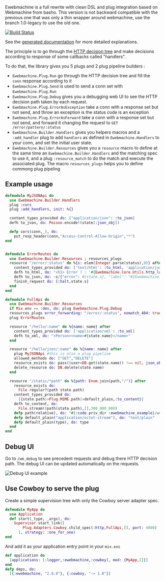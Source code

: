 Ewebmachine is a full rewrite with clean DSL and plug integration
based on Webmachine from basho. This version is not backward compatible with
the previous one that was only a thin wrapper around webmachine, use the branch
1.0-legacy to use the old one.

[![Build Status](https://travis-ci.org/kbrw/ewebmachine.svg?branch=master)](https://travis-ci.org/kbrw/ewebmachine)

See the [generated documentation](http://hexdocs.pm/ewebmachine) for more detailed explanations.

The principle is to go through the [HTTP decision tree](https://raw.githubusercontent.com/kbrw/ewebmachine/master/doc/http_diagram.png)
and make decisions according to response of some callbacks called "handlers".

To do that, the library gives you 5 plugs and 2 plug pipeline builders :

- `Ewebmachine.Plug.Run` go through the HTTP decision tree and fill
  the `conn` response according to it
- `Ewebmachine.Plug.Send` is used to send a conn set with `Ewebmachine.Plug.Run`
- `Ewebmachine.Plug.Debug` gives you a debugging web UI to see the
  HTTP decision path taken by each request.
- `Ewebmachine.Plug.ErrorAsException` take a conn with a response set but not
  send, and throw an exception is the status code is an exception
- `Ewebmachine.Plug.ErrorAsForward` take a conn with a response set but not
  send, and forward it changing the request to `GET /error/pattern/:status`
- `Ewebmachine.Builder.Handlers` gives you helpers macros and a
  `:add_handler` plug to add `handlers` as defined  in
  `Ewebmachine.Handlers` to your conn, and set the initial user state.
- `Ewebmachine.Builder.Resources` gives you a `resource` macro to
  define at the same time an `Ewebmachine.Builder.Handlers` and the
  matching spec to use it, and a plug `:resource_match` to do the
  match and execute the associated plug. The macro `resources_plugs` helps you
  to define commong plug pipeling

## Example usage

```elixir
defmodule MyJSONApi do 
  use Ewebmachine.Builder.Handlers
  plug :cors
  plug :add_handlers, init: %{}

  content_types_provided do: ["application/json": :to_json]
  defh to_json, do: Poison.encode!(state[:json_obj])

  defp cors(conn,_), do: 
    put_resp_header(conn,"Access-Control-Allow-Origin","*")
end


defmodule ErrorRoutes do
  use Ewebmachine.Builder.Resources ; resources_plugs
  resource "/error/:status" do %{s: elem(Integer.parse(status),0)} after 
    content_types_provided do: ['text/html': :to_html, 'application/json': :to_json]
    defh to_html, do: "<h1> Error ! : '#{Ewebmachine.Core.Utils.http_label(state.s)}'</h1>"
    defh to_json, do: ~s/{"error": #{state.s}, "label": "#{Ewebmachine.Core.Utils.http_label(state.s)}"}/
    finish_request do: {:halt,state.s}
  end
end

defmodule FullApi do
  use Ewebmachine.Builder.Resources
  if Mix.env == :dev, do: plug Ewebmachine.Plug.Debug
  resources_plugs error_forwarding: "/error/:status", nomatch_404: true
  plug ErrorRoutes

  resource "/hello/:name" do %{name: name} after 
    content_types_provided do: ['application/xml': :to_xml]
    defh to_xml, do: "<Person><name>#{state.name}</name>"
  end

  resource "/hello/json/:name" do %{name: name} after 
    plug MyJSONApi #this is also a plug pipeline
    allowed_methods do: ["GET","DELETE"]
    resource_exists do: pass((user=DB.get(state.name)) !== nil, json_obj: user)
    delete_resource do: DB.delete(state.name)
  end

  resource "/static/*path" do %{path: Enum.join(path,"/")} after
    resource_exists do:
      File.regular?(path state.path)
    content_types_provided do:
      [{state.path|>Plug.MIME.path|>default_plain,:to_content}]
    defh to_content, do:
      File.stream!(path(state.path),[],300_000_000)
    defp path(relative), do: "#{:code.priv_dir :ewebmachine_example}/web/#{relative}"
    defp default_plain("application/octet-stream"), do: "text/plain"
    defp default_plain(type), do: type
  end
end
```

## Debug UI 

Go to `/wm_debug` to see precedent requests and debug there HTTP
decision path. The debug UI can be updated automatically on the
requests.

![Debug UI example](https://raw.githubusercontent.com/kbrw/ewebmachine/master/doc/debug_ui.png)

## Use Cowboy to serve the plug

Create a simple supervision tree with only the Cowboy server adapter spec.

```elixir
defmodule MyApp do
  use Application
  def start(_type, _args), do:
    Supervisor.start_link([
        Plug.Adapters.Cowboy.child_spec(:http,FullApi,[], port: 4000)
      ], strategy: :one_for_one)
end
```

And add it as your application entry point in your `mix.exs`

```elixir
def application do
  [applications: [:logger,:ewebmachine,:cowboy], mod: {MyApp,[]}]
end
defp deps, do:
  [{:ewebmachine, "2.0.0"}, {:cowboy, "~> 1.0"}]
```
